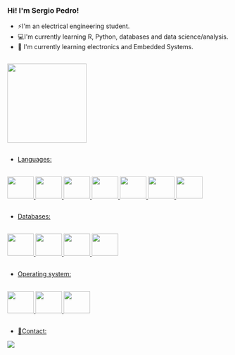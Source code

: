 ### Hi! I'm Sergio Pedro!

<!--
**seperool/seperool** is a ✨ _special_ ✨ repository because its `README.md` (this file) appears on your GitHub profile.

Here are some ideas to get you started:

- 🔭 I’m currently working on ...
- 👯 I’m looking to collaborate on ...
- 📫 How to reach me: ...
- 💬 Ask me about ...
- 😄 Pronouns: ...
- ⚡ Fun fact: ...
-->
- ⚡I'm an electrical engineering student.
- 💻I'm currently learning R, Python, databases and data science/analysis.
- 🌱 I'm currently learning electronics and Embedded Systems.

##

<div>
<a href="https://github.com/seu-usuário-aqui">
<img height="180em" src="https://github-readme-stats.vercel.app/api/top-langs/?username=seperool&layout=compact&langs_count=7&theme=dracula"/>
</div>

##

- Languages:
<div style="display: inline_block"><br>
  <a href="https://github.com/seperool">
  <img height="50" width="60" src="https://cdn.jsdelivr.net/gh/devicons/devicon/icons/cplusplus/cplusplus-original.svg" />
  <img height="50" width="60" src="https://cdn.jsdelivr.net/gh/devicons/devicon/icons/matlab/matlab-original.svg" />
  <img height="50" width="60" src="https://cdn.jsdelivr.net/gh/devicons/devicon/icons/python/python-original-wordmark.svg" />
  <img height="50" width="60" src="https://cdn.jsdelivr.net/gh/devicons/devicon/icons/pandas/pandas-original-wordmark.svg" />
  <img height="50" width="60" src="https://cdn.jsdelivr.net/gh/devicons/devicon@latest/icons/lua/lua-original.svg" />
  <img height="50" width="60" src="https://cdn.jsdelivr.net/gh/devicons/devicon/icons/r/r-original.svg" />
  <img height="50" width="60" src="https://cdn.jsdelivr.net/gh/devicons/devicon/icons/arduino/arduino-original-wordmark.svg" />
</div>

##

- Databases:
<div style="display: inline_block"><br>
  <a href="https://github.com/seperool">
  <img height="50" width="60" src="https://cdn.jsdelivr.net/gh/devicons/devicon/icons/sqlite/sqlite-original-wordmark.svg" />
  <img height="50" width="60" src="https://cdn.jsdelivr.net/gh/devicons/devicon/icons/mysql/mysql-original-wordmark.svg" />
  <img height="50" width="60" src="https://cdn.jsdelivr.net/gh/devicons/devicon/icons/microsoftsqlserver/microsoftsqlserver-plain-wordmark.svg" />
  <img height="50" width="60" src="https://cdn.jsdelivr.net/gh/devicons/devicon/icons/postgresql/postgresql-original-wordmark.svg" />
</div>

##

- Operating system:
<div style="display: inline_block"><br>
  <a href="https://github.com/seperool">
  <img height="50" width="60" src="https://cdn.jsdelivr.net/gh/devicons/devicon/icons/linux/linux-original.svg" />
  <img height="50" width="60" src="https://cdn.jsdelivr.net/gh/devicons/devicon@latest/icons/ubuntu/ubuntu-original.svg" />
  <img height="50" width="60" src="https://cdn.jsdelivr.net/gh/devicons/devicon/icons/bash/bash-original.svg" />
</div>

##

- 💬Contact:
<div>
  <a href = "mailto:seperool@gmail.com"><img src="https://img.shields.io/badge/Gmail-D14836?style=for-the-badge&logo=gmail&logoColor=white" target="_blank"></a>
</div>
